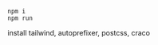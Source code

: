 ```
npm i
npm run
```

install tailwind, autoprefixer, postcss, craco
<!-- https://www.smashingmagazine.com/2020/02/tailwindcss-react-project/ -->

